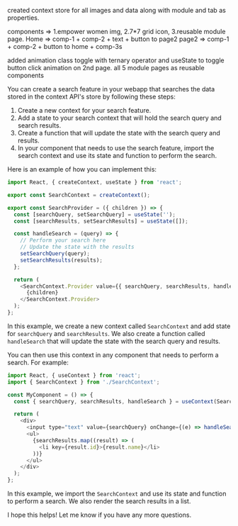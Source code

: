 created context store for all images and data along with module and tab as properties.

components => 1.empower women img, 2.7*7 grid icon, 3.reusable module page.
Home => comp-1 + comp-2 + text + button to page2
page2 => comp-1 + comp-2 + button to home + comp-3s

added animation class toggle with ternary operator and useState to toggle button click animation on 2nd page.
all 5 module pages as reusable components 

<!-- bing answer to search functionality that's given on last page -->
You can create a search feature in your webapp that searches the data stored in the context API's store by following these steps:

1. Create a new context for your search feature.
2. Add a state to your search context that will hold the search query and search results.
3. Create a function that will update the state with the search query and results.
4. In your component that needs to use the search feature, import the search context and use its state and function to perform the search.

Here is an example of how you can implement this:

```javascript
import React, { createContext, useState } from 'react';

export const SearchContext = createContext();

export const SearchProvider = ({ children }) => {
  const [searchQuery, setSearchQuery] = useState('');
  const [searchResults, setSearchResults] = useState([]);

  const handleSearch = (query) => {
    // Perform your search here
    // Update the state with the results
    setSearchQuery(query);
    setSearchResults(results);
  };

  return (
    <SearchContext.Provider value={{ searchQuery, searchResults, handleSearch }}>
      {children}
    </SearchContext.Provider>
  );
};
```

In this example, we create a new context called `SearchContext` and add state for `searchQuery` and `searchResults`. We also create a function called `handleSearch` that will update the state with the search query and results.

You can then use this context in any component that needs to perform a search. For example:

```javascript
import React, { useContext } from 'react';
import { SearchContext } from './SearchContext';

const MyComponent = () => {
  const { searchQuery, searchResults, handleSearch } = useContext(SearchContext);

  return (
    <div>
      <input type="text" value={searchQuery} onChange={(e) => handleSearch(e.target.value)} />
      <ul>
        {searchResults.map((result) => (
          <li key={result.id}>{result.name}</li>
        ))}
      </ul>
    </div>
  );
};
```

In this example, we import the `SearchContext` and use its state and function to perform a search. We also render the search results in a list.

I hope this helps! Let me know if you have any more questions.